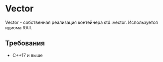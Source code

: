 # Vector
Vector - собственная реализация контейнера std::vector. Используется идиома RAII.

## Требования
* C++17 и выше